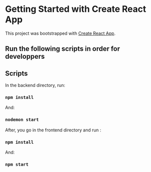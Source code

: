 # Getting Started with Create React App

This project was bootstrapped with [Create React App](https://github.com/facebook/create-react-app).

## Run the following scripts in order for developpers
## Scripts

In the backend directory, run:
### `npm install`
And:
### `nodemon start`

After, you go in the frontend directory and run :

### `npm install`
And:
### `npm start`
